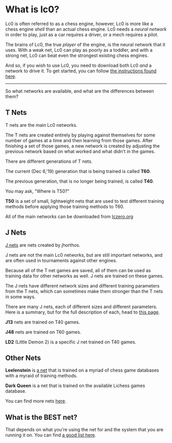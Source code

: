 # What is lc0?

Lc0 is often referred to as a chess engine, however, Lc0 is more like a chess engine *shell* than an actual chess engine.
Lc0 needs a *neural network* in order to play, just as a car requires a driver, or a mech requires a pilot.

The brains of Lc0, the true *player* of the engine, is the neural network that it uses.
With a weak net, Lc0 can play as poorly as a toddler, and with a strong net, Lc0 can beat even the strongest existing chess engines.

And so, if you wish to use Lc0, you need to download both Lc0 *and* a network to drive it. To get started, you can follow [the instructions found here](https://github.com/LeelaChessZero/lc0/wiki/Getting-Started).

---

So what networks are available, and what are the differences between them?

## T Nets

T nets are the main Lc0 networks.

The T nets are created entirely by playing against themselves for some number of games at a time and then learning from those games.
After finishing a set of those games, a new network is created by adjusting the previous network based on what worked and what didn't in the games.

There are different generations of T nets. 

The current (Dec 6,'19) generation that is being trained is called **T60**.

The previous generation, that is no longer being trained, is called **T40**.

You may ask, "Where is T50?"

**T50** is a set of small, lightweight nets that are used to test different training methods before applying those training methods to T60.

All of the main networks can be downloaded from [lczero.org](https://lczero.org/networks/)

## J Nets

[J nets](https://github.com/jhorthos/lczero-training/wiki/Leela-Training) are nets created by jhorthos.

J nets are not the main Lc0 networks, but are still important networks, and are often used in tournaments against other engines.

Because all of the T net games are saved, all of them can be used as training data for other networks as well.
J nets are trained on these games.

The J nets have different network sizes and different training parameters from the T nets, which can sometimes make them stronger than the T nets in some ways.

There are many J nets, each of different sizes and different parameters. Here is a summary, but for the full description of each, head to [this page](https://github.com/jhorthos/lczero-training/wiki/Leela-Training).

**J13** nets are trained on T40 games.

**J48** nets are trained on T60 games.

**LD2** (Little Demon 2) is a specific J net trained on T40 games.

## Other Nets

**Leelenstein** is [a net](https://www.patreon.com/jjosh) that is trained on a myriad of chess game databases with a myraid of training methods.

**Dark Queen** is a net that is trained on the available Lichess games database.

You can find more nets [here](https://github.com/LeelaChessZero/lc0/wiki/Third-Party-Nets).

## What is the BEST net?

That depends on what you're using the net for and the system that you are running it on. You can find [a good list here](https://github.com/AlexisOlson/lc0/wiki/Best-Lc0-Nets).
